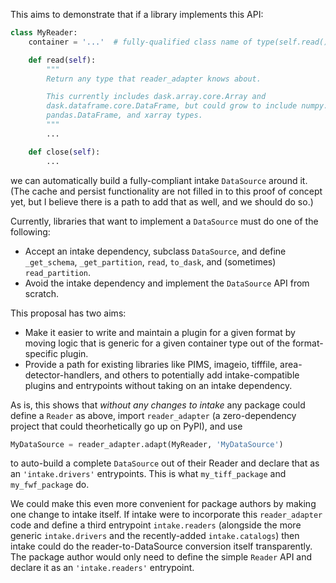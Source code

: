 This aims to demonstrate that if a library implements this API:

```py
class MyReader:
    container = '...'  # fully-qualified class name of type(self.read())

    def read(self):
        """
        Return any type that reader_adapter knows about.

        This currently includes dask.array.core.Array and
        dask.dataframe.core.DataFrame, but could grow to include numpy.ndarray,
        pandas.DataFrame, and xarray types.
        """
        ...

    def close(self):
        ...
```

we can automatically build a fully-compliant intake `DataSource` around it. (The
cache and persist functionality are not filled in to this proof of concept yet,
but I believe there is a path to add that as well, and we should do so.)

Currently, libraries that want to implement a `DataSource` must do one of the
following:

* Accept an intake dependency, subclass `DataSource`, and define `_get_schema`,
  `_get_partition`, `read`, `to_dask`, and (sometimes) `read_partition`.
* Avoid the intake dependency and implement the `DataSource` API from scratch.

This proposal has two aims:

* Make it easier to write and maintain a plugin for a given format by moving
  logic that is generic for a given container type out of the format-specific
  plugin.
* Provide a path for existing libraries like PIMS, imageio, tifffile,
  area-detector-handlers, and others to potentially add intake-compatible
  plugins and entrypoints without taking on an intake dependency.

As is, this shows that *without any changes to intake* any package could define
a `Reader` as above, import `reader_adapter` (a zero-dependency project that
could theorhetically go up on PyPI), and use

```py
MyDataSource = reader_adapter.adapt(MyReader, 'MyDataSource')
```

to auto-build a complete `DataSource` out of their Reader and declare that as an
`'intake.drivers'` entrypoints. This is what `my_tiff_package` and
`my_fwf_package` do.

We could make this even more convenient for package authors by making one change
to intake itself.  If intake were to incorporate this `reader_adapter` code and
define a third entrypoint `intake.readers` (alongside the more generic
`intake.drivers` and the recently-added `intake.catalogs`) then intake could do
the reader-to-DataSource conversion itself transparently. The package author
would only need to define the simple `Reader` API and declare it as an
`'intake.readers'` entrypoint.
